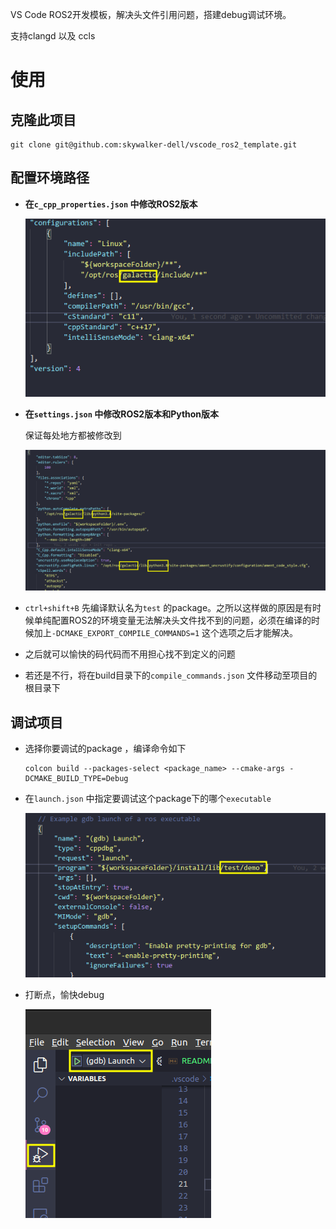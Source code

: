 VS Code ROS2开发模板，解决头文件引用问题，搭建debug调试环境。

支持clangd 以及 ccls

# 使用

## 克隆此项目

```shell
git clone git@github.com:skywalker-dell/vscode_ros2_template.git
```

## 配置环境路径

- **在`c_cpp_properties.json` 中修改ROS2版本**

  <img src="./assets/2022-03-17_21-07.png" alt="c_cpp_properties.json" style="zoom:150%;" />

- **在`settings.json` 中修改ROS2版本和Python版本**

  保证每处地方都被修改到

  ![settings.json](./assets/2022-03-17_21-12.png)

- `ctrl+shift+B` 先编译默认名为`test` 的package。之所以这样做的原因是有时候单纯配置ROS2的环境变量无法解决头文件找不到的问题，必须在编译的时候加上`-DCMAKE_EXPORT_COMPILE_COMMANDS=1` 这个选项之后才能解决。

- 之后就可以愉快的码代码而不用担心找不到定义的问题

- 若还是不行，将在build目录下的`compile_commands.json` 文件移动至项目的根目录下

##  调试项目

- 选择你要调试的package ，编译命令如下

  ```shell
  colcon build --packages-select <package_name> --cmake-args -DCMAKE_BUILD_TYPE=Debug
  ```

- 在`launch.json` 中指定要调试这个package下的哪个`executable` 

  ![launch.json](./assets/2022-03-17_21-34.png) 

- 打断点，愉快debug

  ![debug](./assets/2022-03-17_21-37.png)
